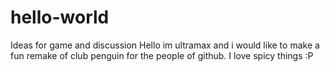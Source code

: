 # hello-world
Ideas for game and discussion
Hello im ultramax and i would like to make a fun remake of club penguin for the people of github.
I love spicy things :P

